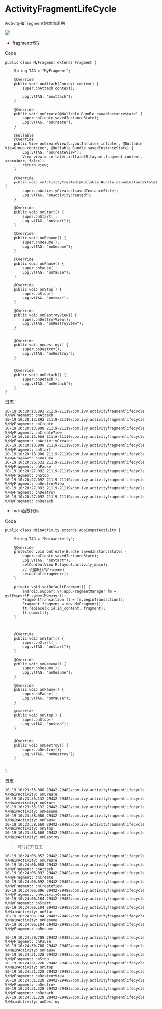# ActivityFragmentLifeCycle
Activity和Fragment的生命周期


![](http://img.blog.csdn.net/20140719225005356?watermark/2/text/aHR0cDovL2Jsb2cuY3Nkbi5uZXQvbG1qNjIzNTY1Nzkx/font/5a6L5L2T/fontsize/400/fill/I0JBQkFCMA==/dissolve/70/gravity/SouthEast)



* fragment代码

Code：

	public class MyFragment extends Fragment {
	
	    String TAG = "MyFragment";
	
	    @Override
	    public void onAttach(Context context) {
	        super.onAttach(context);
	
	        Log.v(TAG, "onAttach");
	    }
	
	    @Override
	    public void onCreate(@Nullable Bundle savedInstanceState) {
	        super.onCreate(savedInstanceState);
	        Log.v(TAG, "onCreate");
	    }
	
	    @Nullable
	    @Override
	    public View onCreateView(LayoutInflater inflater, @Nullable ViewGroup container, @Nullable Bundle savedInstanceState) {
	        Log.v(TAG, "onCreateView");
	        View view = inflater.inflate(R.layout.fragment_content, container, false);
	        return view;
	    }
	
	    @Override
	    public void onActivityCreated(@Nullable Bundle savedInstanceState) {
	        super.onActivityCreated(savedInstanceState);
	        Log.v(TAG, "onActivityCreated");
	    }
	
	    @Override
	    public void onStart() {
	        super.onStart();
	        Log.v(TAG, "onStart");
	    }
	
	    @Override
	    public void onResume() {
	        super.onResume();
	        Log.v(TAG, "onResume");
	    }
	
	    @Override
	    public void onPause() {
	        super.onPause();
	        Log.v(TAG, "onPause");
	    }
	
	    @Override
	    public void onStop() {
	        super.onStop();
	        Log.v(TAG, "onStop");
	    }
	
	    @Override
	    public void onDestroyView() {
	        super.onDestroyView();
	        Log.v(TAG, "onDestroyView");
	    }
	
	
	    @Override
	    public void onDestroy() {
	        super.onDestroy();
	        Log.v(TAG, "onDestroy");
	    }
	
	
	    @Override
	    public void onDetach() {
	        super.onDetach();
	        Log.v(TAG, "onDetach");
	    }
	}



日志：

	10-19 10:20:13.892 21119-21119/com.ivy.activityfragmentlifecycle V/MyFragment: onAttach
	10-19 10:20:13.892 21119-21119/com.ivy.activityfragmentlifecycle V/MyFragment: onCreate
	10-19 10:20:13.908 21119-21119/com.ivy.activityfragmentlifecycle V/MyFragment: onCreateView
	10-19 10:20:13.908 21119-21119/com.ivy.activityfragmentlifecycle V/MyFragment: onActivityCreated
	10-19 10:20:13.908 21119-21119/com.ivy.activityfragmentlifecycle V/MyFragment: onStart
	10-19 10:20:13.908 21119-21119/com.ivy.activityfragmentlifecycle V/MyFragment: onResume
	10-19 10:20:26.632 21119-21119/com.ivy.activityfragmentlifecycle V/MyFragment: onPause
	10-19 10:20:27.092 21119-21119/com.ivy.activityfragmentlifecycle V/MyFragment: onStop
	10-19 10:20:27.092 21119-21119/com.ivy.activityfragmentlifecycle V/MyFragment: onDestroyView
	10-19 10:20:27.092 21119-21119/com.ivy.activityfragmentlifecycle V/MyFragment: onDestroy
	10-19 10:20:27.092 21119-21119/com.ivy.activityfragmentlifecycle V/MyFragment: onDetach



* main函数代码

Code：


	public class MainActivity extends AppCompatActivity {
	
	    String TAG = "MainActivity";
	
	    @Override
	    protected void onCreate(Bundle savedInstanceState) {
	        super.onCreate(savedInstanceState);
	        Log.v(TAG, "onStart");
	        setContentView(R.layout.activity_main);
	        // 设置默认的Fragment
	        setDefaultFragment();
	    }
	
	    private void setDefaultFragment() {
	        android.support.v4.app.FragmentManager fm = getSupportFragmentManager();
	        FragmentTransaction ft = fm.beginTransaction();
	        Fragment fragment = new MyFragment();
	        ft.replace(R.id.id_content, fragment);
	        ft.commit();
	    }
	
	
	
	    @Override
	    public void onStart() {
	        super.onStart();
	        Log.v(TAG, "onStart");
	    }
	
	    @Override
	    public void onResume() {
	        super.onResume();
	        Log.v(TAG, "onResume");
	    }
	
	    @Override
	    public void onPause() {
	        super.onPause();
	        Log.v(TAG, "onPause");
	    }
	
	    @Override
	    public void onStop() {
	        super.onStop();
	        Log.v(TAG, "onStop");
	    }
	
	
	    @Override
	    public void onDestroy() {
	        super.onDestroy();
	        Log.v(TAG, "onDestroy");
	    }
	
	
	}

日志：

	10-19 10:23:35.008 29482-29482/com.ivy.activityfragmentlifecycle V/MainActivity: onCreate
	10-19 10:23:35.132 29482-29482/com.ivy.activityfragmentlifecycle V/MainActivity: onStart
	10-19 10:23:35.132 29482-29482/com.ivy.activityfragmentlifecycle V/MainActivity: onResume
	10-19 10:23:38.080 29482-29482/com.ivy.activityfragmentlifecycle V/MainActivity: onPause
	10-19 10:23:38.660 29482-29482/com.ivy.activityfragmentlifecycle V/MainActivity: onStop
	10-19 10:23:38.660 29482-29482/com.ivy.activityfragmentlifecycle V/MainActivity: onDestroy


> 同时打开日志：

	10-19 10:24:06.052 29482-29482/com.ivy.activityfragmentlifecycle V/MainActivity: onCreate
	10-19 10:24:06.088 29482-29482/com.ivy.activityfragmentlifecycle V/MyFragment: onAttach
	10-19 10:24:06.092 29482-29482/com.ivy.activityfragmentlifecycle V/MyFragment: onCreate
	10-19 10:24:06.092 29482-29482/com.ivy.activityfragmentlifecycle V/MyFragment: onCreateView
	10-19 10:24:06.096 29482-29482/com.ivy.activityfragmentlifecycle V/MyFragment: onActivityCreated
	10-19 10:24:06.104 29482-29482/com.ivy.activityfragmentlifecycle V/MyFragment: onStart
	10-19 10:24:06.104 29482-29482/com.ivy.activityfragmentlifecycle V/MainActivity: onStart
	10-19 10:24:06.104 29482-29482/com.ivy.activityfragmentlifecycle V/MainActivity: onResume
	10-19 10:24:06.104 29482-29482/com.ivy.activityfragmentlifecycle V/MyFragment: onResume
	
	10-19 10:24:30.708 29482-29482/com.ivy.activityfragmentlifecycle V/MyFragment: onPause
	10-19 10:24:30.708 29482-29482/com.ivy.activityfragmentlifecycle V/MainActivity: onPause
	10-19 10:24:31.228 29482-29482/com.ivy.activityfragmentlifecycle V/MyFragment: onStop
	10-19 10:24:31.228 29482-29482/com.ivy.activityfragmentlifecycle V/MainActivity: onStop
	10-19 10:24:31.228 29482-29482/com.ivy.activityfragmentlifecycle V/MyFragment: onDestroyView
	10-19 10:24:31.228 29482-29482/com.ivy.activityfragmentlifecycle V/MyFragment: onDestroy
	10-19 10:24:31.228 29482-29482/com.ivy.activityfragmentlifecycle V/MyFragment: onDetach
	10-19 10:24:31.228 29482-29482/com.ivy.activityfragmentlifecycle V/MainActivity: onDestroy
